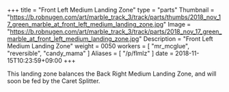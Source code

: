 +++
title = "Front Left Medium Landing Zone"
type = "parts"
Thumbnail = "https://b.robnugen.com/art/marble_track_3/track/parts/thumbs/2018_nov_17_green_marble_at_front_left_medium_landing_zone.jpg"
Image = "https://b.robnugen.com/art/marble_track_3/track/parts/2018_nov_17_green_marble_at_front_left_medium_landing_zone.jpg"
Description = "Front Left Medium Landing Zone"
weight = 0050
workers = [
    "mr_mcglue",
    "reversible",
    "candy_mama"
]
Aliases = [
    "/p/flmlz"
]
date = 2018-11-15T10:23:59+09:00
+++

This landing zone balances the Back Right Medium Landing Zone, and will soon be fed by the Caret Splitter.
